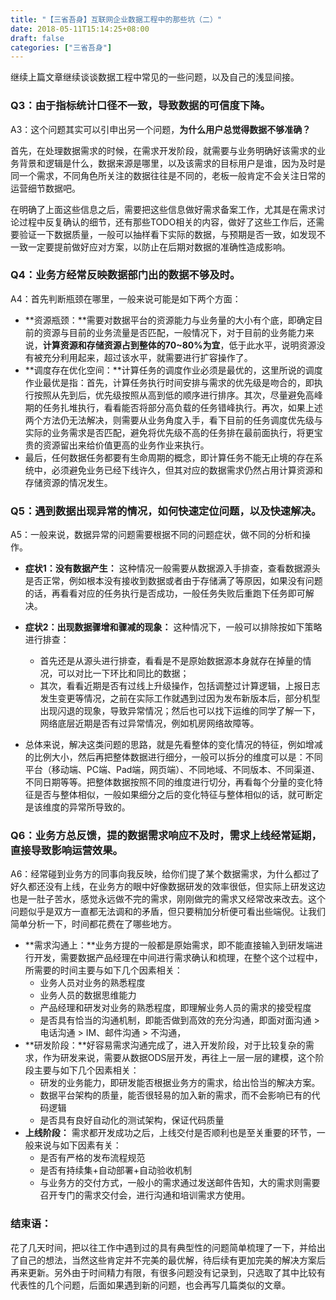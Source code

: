 ```yaml
---
title: "【三省吾身】互联网企业数据工程中的那些坑（二）"
date: 2018-05-11T15:14:25+08:00
draft: false
categories: ["三省吾身"]
---
```


​	继续上篇文章继续谈谈数据工程中常见的一些问题，以及自己的浅显间接。

### Q3：由于指标统计口径不一致，导致数据的可信度下降。

A3：这个问题其实可以引申出另一个问题，**为什么用户总觉得数据不够准确？**

​		首先，在处理数据需求的时候，在需求开发阶段，就需要与业务明确好该需求的业务背景和逻辑是什么，数据来源是哪里，以及该需求的目标用户是谁，因为及时是同一个需求，不同角色所关注的数据往往是不同的，老板一般肯定不会关注日常的运营细节数据吧。

​		在明确了上面这些信息之后，需要把这些信息做好需求备案工作，尤其是在需求讨论过程中反复确认的细节，还有那些TODO相关的内容，做好了这些工作后，还需要验证一下数据质量，一般可以抽样看下实际的数据，与预期是否一致，如发现不一致一定要提前做好应对方案，以防止在后期对数据的准确性造成影响。



### Q4：业务方经常反映数据部门出的数据不够及时。

A4：首先判断瓶颈在哪里，一般来说可能是如下两个方面：

- **资源瓶颈：**需要对数据平台的资源能力与业务量的大小有个底，即确定目前的资源与目前的业务流量是否匹配，一般情况下，对于目前的业务能力来说，**计算资源和存储资源占到整体的70~80%为宜**，低于此水平，说明资源没有被充分利用起来，超过该水平，就需要进行扩容操作了。
- **调度存在优化空间：**计算任务的调度作业必须是最优的，这里所说的调度作业最优是指：首先，计算任务执行时间安排与需求的优先级是吻合的，即执行按照从先到后，优先级按照从高到低的顺序进行排序。其次，尽量避免高峰期的任务扎堆执行，看看能否将部分高负载的任务错峰执行。再次，如果上述两个方法仍无法解决，则需要从业务角度入手，看下目前的任务调度优先级与实际的业务需求是否匹配，避免将优先级不高的任务排在最前面执行，将更宝贵的资源留出来给价值更高的业务作业来执行。
- 最后，任何数据任务都要有生命周期的概念，即计算任务不能无止境的存在系统中，必须避免业务已经下线许久，但其对应的数据需求仍然占用计算资源和存储资源的情况发生。



### Q5：遇到数据出现异常的情况，如何快速定位问题，以及快速解决。

A5：一般来说，数据异常的问题需要根据不同的问题症状，做不同的分析和操作。

- **症状1：没有数据产生：** 这种情况一般需要从数据源入手排查，查看数据源头是否正常，例如根本没有接收到数据或者由于存储满了等原因，如果没有问题的话，再看看对应的任务执行是否成功，一般任务失败后重跑下任务即可解决。

- **症状2：出现数据骤增和骤减的现象：** 这种情况下，一般可以排除按如下策略进行排查：

  - 首先还是从源头进行排查，看看是不是原始数据源本身就存在掉量的情况，可以对比一下环比和同比的数据；
  - 其次，看看近期是否有过线上升级操作，包括调整过计算逻辑，上报日志发生变更等情况，之前在实际工作就遇到过因为发布新版本后，部分机型出现闪退的现象，导致异常情况；然后也可以找下运维的同学了解一下，网络底层近期是否有过异常情况，例如机房网络故障等。

- 总体来说，解决这类问题的思路，就是先看整体的变化情况的特征，例如增减的比例大小，然后再把整体数据进行细分，一般可以拆分的维度可以是：不同平台（移动端、PC端、Pad端，网页端）、不同地域、不同版本、不同渠道、不同日期等等。把整体数据按照不同的维度进行切分，再看每个分量的变化特征是否与整体相似，一般如果细分之后的变化特征与整体相似的话，就可断定是该维度的异常所导致的。

  

### Q6：业务方总反馈，提的数据需求响应不及时，需求上线经常延期，直接导致影响运营效果。

A6：经常碰到业务方的同事向我反映，给你们提了某个数据需求，为什么都过了好久都还没有上线，在业务方的眼中好像数据研发的效率很低，但实际上研发这边也是一肚子苦水，感觉永远做不完的需求，刚刚做完的需求又经常改来改去。这个问题似乎是双方一直都无法调和的矛盾，但只要稍加分析便可看出些端倪。让我们简单分析一下，时间都花费在了哪些地方。

- **需求沟通上：**业务方提的一般都是原始需求，即不能直接输入到研发端进行开发，需要数据产品经理在中间进行需求确认和梳理，在整个这个过程中，所需要的时间主要与如下几个因素相关：
  - 业务人员对业务的熟悉程度
  - 业务人员的数据思维能力
  - 产品经理和研发对业务的熟悉程度，即理解业务人员的需求的接受程度
  - 是否具有恰当的沟通机制，即能否做到高效的充分沟通，即面对面沟通 > 电话沟通 > IM、邮件沟通 > 不沟通，
- **研发阶段：**好容易需求沟通完成了，进入开发阶段，对于比较复杂的需求，作为研发来说，需要从数据ODS层开发，再往上一层一层的建模，这个阶段主要与如下几个因素相关：
  - 研发的业务能力，即研发能否根据业务方的需求，给出恰当的解决方案。
  - 数据平台架构的质量，能否很轻易的加入新的需求，而不会影响已有的代码逻辑
  - 是否具有良好自动化的测试架构，保证代码质量
- **上线阶段：** 需求都开发成功之后，上线交付是否顺利也是至关重要的环节，一般来说与如下因素有关：
  - 是否有严格的发布流程规范
  - 是否有持续集+自动部署+自动验收机制
  - 与业务方的交付方式，一般小的需求通过发送邮件告知，大的需求则需要召开专门的需求交付会，进行沟通和培训需求方使用。

### 结束语：

​	花了几天时间，把以往工作中遇到过的具有典型性的问题简单梳理了一下，并给出了自己的想法，当然这些肯定并不完美的最优解，待后续有更加完美的解决方案后再来更新。另外由于时间精力有限，有很多问题没有记录到，只选取了其中比较有代表性的几个问题，后面如果遇到新的问题，也会再写几篇类似的文章。

